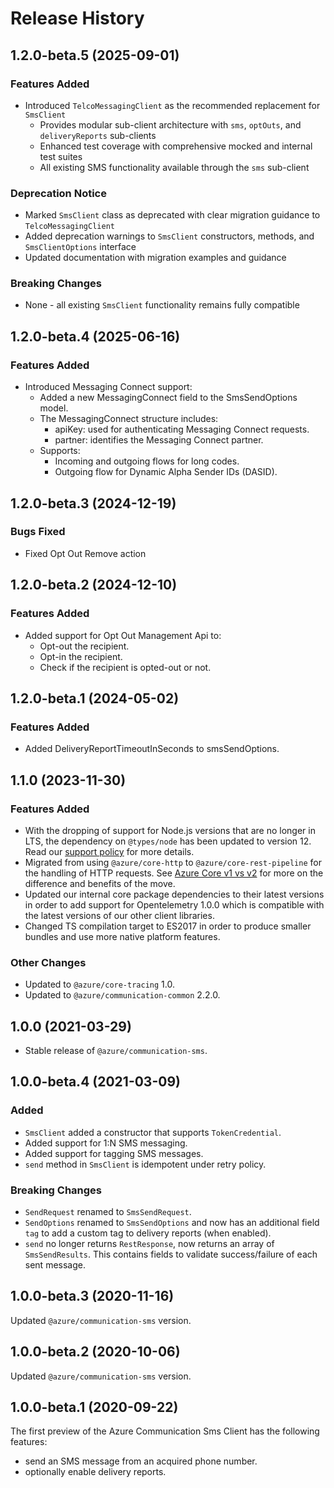 # Release History

## 1.2.0-beta.5 (2025-09-01)

### Features Added

- Introduced `TelcoMessagingClient` as the recommended replacement for `SmsClient`
  - Provides modular sub-client architecture with `sms`, `optOuts`, and `deliveryReports` sub-clients
  - Enhanced test coverage with comprehensive mocked and internal test suites
  - All existing SMS functionality available through the `sms` sub-client

### Deprecation Notice

- Marked `SmsClient` class as deprecated with clear migration guidance to `TelcoMessagingClient`
- Added deprecation warnings to `SmsClient` constructors, methods, and `SmsClientOptions` interface
- Updated documentation with migration examples and guidance

### Breaking Changes

- None - all existing `SmsClient` functionality remains fully compatible

## 1.2.0-beta.4 (2025-06-16)

### Features Added

- Introduced Messaging Connect support:
  - Added a new MessagingConnect field to the SmsSendOptions model.
  - The MessagingConnect structure includes:
    - apiKey: used for authenticating Messaging Connect requests.
    - partner: identifies the Messaging Connect partner.
  - Supports:
    - Incoming and outgoing flows for long codes.
    - Outgoing flow for Dynamic Alpha Sender IDs (DASID).

## 1.2.0-beta.3 (2024-12-19)

### Bugs Fixed

- Fixed Opt Out Remove action

## 1.2.0-beta.2 (2024-12-10)

### Features Added

- Added support for Opt Out Management Api to:
  - Opt-out the recipient.
  - Opt-in the recipient.
  - Check if the recipient is opted-out or not.

## 1.2.0-beta.1 (2024-05-02)

### Features Added

- Added DeliveryReportTimeoutInSeconds to smsSendOptions.

## 1.1.0 (2023-11-30)

### Features Added

- With the dropping of support for Node.js versions that are no longer in LTS, the dependency on `@types/node` has been updated to version 12. Read our [support policy](https://github.com/Azure/azure-sdk-for-js/blob/main/SUPPORT.md) for more details.
- Migrated from using `@azure/core-http` to `@azure/core-rest-pipeline` for the handling of HTTP requests. See [Azure Core v1 vs v2](https://github.com/Azure/azure-sdk-for-js/blob/main/sdk/core/core-rest-pipeline/documentation/core2.md) for more on the difference and benefits of the move.
- Updated our internal core package dependencies to their latest versions in order to add support for Opentelemetry 1.0.0 which is compatible with the latest versions of our other client libraries.
- Changed TS compilation target to ES2017 in order to produce smaller bundles and use more native platform features.

### Other Changes

- Updated to `@azure/core-tracing` 1.0.
- Updated to `@azure/communication-common` 2.2.0.

## 1.0.0 (2021-03-29)

- Stable release of `@azure/communication-sms`.

## 1.0.0-beta.4 (2021-03-09)

### Added

- `SmsClient` added a constructor that supports `TokenCredential`.
- Added support for 1:N SMS messaging.
- Added support for tagging SMS messages.
- `send` method in `SmsClient` is idempotent under retry policy.

### Breaking Changes

- `SendRequest` renamed to `SmsSendRequest`.
- `SendOptions` renamed to `SmsSendOptions` and now has an additional field `tag` to add a custom tag to delivery reports (when enabled).
- `send` no longer returns `RestResponse`, now returns an array of `SmsSendResults`. This contains fields to validate success/failure of each sent message.

## 1.0.0-beta.3 (2020-11-16)

Updated `@azure/communication-sms` version.

## 1.0.0-beta.2 (2020-10-06)

Updated `@azure/communication-sms` version.

## 1.0.0-beta.1 (2020-09-22)

The first preview of the Azure Communication Sms Client has the following features:

- send an SMS message from an acquired phone number.
- optionally enable delivery reports.
